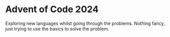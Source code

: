 # Advent of Code 2024

Exploring new languages whilst going through the problems.
Nothing fancy, just trying to use the basics to solve the problem.
